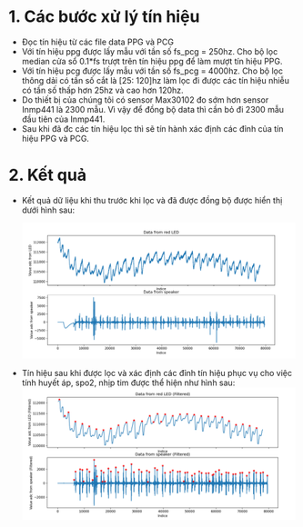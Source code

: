 # 1. Các bước xử lý tín hiệu
- Đọc tín hiệu từ các file data PPG và PCG
- Với tín hiệu ppg được lấy mẫu với tần số fs_pcg = 250hz. Cho bộ lọc median cửa sổ 0.1*fs trượt trên tín hiệu ppg để làm mượt tín hiệu PPG.
- Với tín hiệu pcg được lấy mẫu với tần số fs_pcg = 4000hz. Cho bộ lọc thông dải có tần số cắt là [25: 120]hz làm lọc đi được các tín hiệu nhiễu có tần số thấp hơn 25hz và cao hơn 120hz.
- Do thiết bị của chúng tôi có sensor Max30102 đo sớm hơn sensor Inmp441 là 2300 mẫu. Vì vậy để đồng bộ data thì cần bỏ đi 2300 mẫu đầu tiên của Inmp441.
- Sau khi đã đc các tín hiệu lọc thì sẽ tín hành xác định các đỉnh của tín hiệu PPG và PCG.
 # 2. Kết quả
- Kết quả dữ liệu khi thu trước khi lọc và đã được đồng bộ được hiển thị dưới hình sau:

    ![Dữ liệu thô khi đo](raw_data.png)
- Tín hiệu sau khi được lọc và xác định các đỉnh tín hiệu phục vụ cho việc tính huyết áp, spo2, nhịp tim được thể hiện như hình sau:
    ![Dữ liệu lọc và xác định các đỉnh](filter_signal.png)